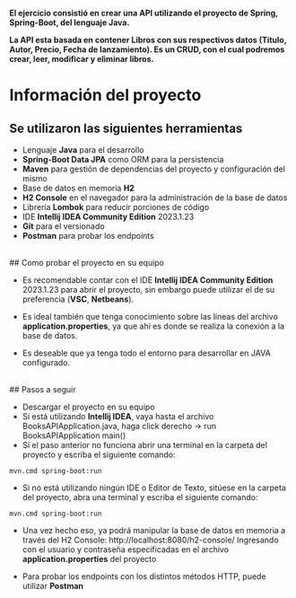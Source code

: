 **El ejercicio consistió en crear una API utilizando el proyecto de Spring, Spring-Boot, del lenguaje Java.**

**La API esta basada en contener Libros con sus respectivos datos (Título, Autor, Precio, Fecha de lanzamiento). Es un CRUD, con el cual podremos crear, leer, modificar y eliminar libros.**

# Información del proyecto

## Se utilizaron las siguientes herramientas

-   Lenguaje **Java** para el desarrollo
-   **Spring-Boot Data JPA** como ORM para la persistencia
-   **Maven** para gestión de dependencias del proyecto y configuración del mismo
-   Base de datos en memoria **H2**
-   **H2 Console** en el navegador para la administración de la base de datos
-   Librería **Lombok** para reducir porciones de código
-   IDE **Intellij IDEA Community Edition** 2023.1.23
-   **Git** para el versionado
-   **Postman** para probar los endpoints
<br>
## Como probar el proyecto en su equipo
<br>

-   Es recomendable contar con el IDE **Intellij IDEA Community Edition** 2023.1.23 para abrir el proyecto, sin embargo puede utilizar el de su preferencia (**VSC**, **Netbeans**).

-   Es ideal también que tenga conocimiento sobre las líneas del archivo **application.properties**, ya que ahí es donde se realiza la conexión a la base de datos.

-   Es deseable que ya tenga todo el entorno para desarrollar en JAVA configurado.
<br>
## Pasos a seguir
<br>

-   Descargar el proyecto en su equipo
-   Si está utilizando **Intellij IDEA**, vaya hasta el archivo BooksAPIApplication.java, haga click derecho -> run BooksAPIApplication main()
-   Si el paso anterior no funciona abrir una terminal en la carpeta del proyecto y escriba el siguiente comando:
    
`mvn.cmd spring-boot:run`

-   Si no está utilizando ningún IDE o Editor de Texto, sitúese en la carpeta del proyecto, abra una terminal y escriba el siguiente comando:

`mvn.cmd spring-boot:run`

-   Una vez hecho eso, ya podrá manipular la base de datos en memoria a través del H2 Console: http://localhost:8080/h2-console/ 
Ingresando con el usuario y contraseña especificadas en el archivo **application.properties** del proyecto


-   Para probar los endpoints con los distintos métodos HTTP, puede utilizar **Postman**